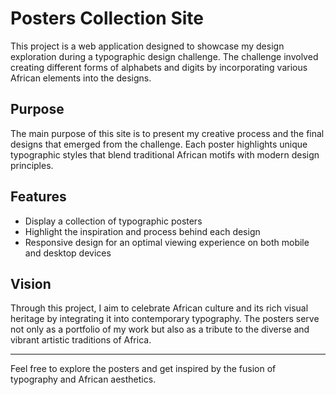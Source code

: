 # Posters Collection Site

This project is a web application designed to showcase my design exploration during a typographic design challenge. The challenge involved creating different forms of alphabets and digits by incorporating various African elements into the designs.

## Purpose

The main purpose of this site is to present my creative process and the final designs that emerged from the challenge. Each poster highlights unique typographic styles that blend traditional African motifs with modern design principles.

## Features

- Display a collection of typographic posters
- Highlight the inspiration and process behind each design
- Responsive design for an optimal viewing experience on both mobile and desktop devices

## Vision

Through this project, I aim to celebrate African culture and its rich visual heritage by integrating it into contemporary typography. The posters serve not only as a portfolio of my work but also as a tribute to the diverse and vibrant artistic traditions of Africa.

---

Feel free to explore the posters and get inspired by the fusion of typography and African aesthetics.

